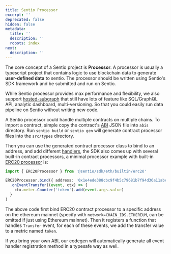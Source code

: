 ```yaml
---
title: Sentio Processor
excerpt: ''
deprecated: false
hidden: false
metadata:
  title: ''
  description: ''
  robots: index
next:
  description: ''
---
```

The core concept of a Sentio project is **Processor**. A processor is usually a typescript project that contains logic to use blockchain data to generate **user-defined data** to sentio. The processor should be written using Sentio's SDK framework and be submitted and run on Sentio.

While Sentio processor provides max performance and flexibility, we also support [hosted-subgraph](hosted-subgraph "mention") that still have lots of feature like SQL/GraphQL API, analytic dashboard, multi-versioning. So that you could easily run data pipeline on Sentio without writing new code.

A Sentio processor could handle multiple contracts on multiple chains. To import a contract, simple copy the contract's [ABI](abi) JSON file into `abis` directory. Run `sentio build` or `sentio gen` will generate contract processor files into the `src/types` directory. 

Then you can use the generated contract processor class to bind to an address, and add different [handlers](handlers-and-filters), the SDK also comes up with several built-in contract processors, a minimal processor example with built-in [ERC20 processor](https://sentioxyz.github.io/sentio-sdk/classes/builtin.erc20.ERC20Processor.html) is:

```typescript
import { ERC20Processor } from '@sentio/sdk/eth/builtin/erc20'

ERC20Processor.bind({ address: '0x1e4ede388cbc9f4b5c79681b7f94d36a11abebc9', network: EthChainId.ETHEREUM })
  .onEventTransfer((event, ctx) => {
    ctx.meter.Counter('token').add(event.args.value)
  }
)
```

The above code first bind ERC20 contract processor to a specific address on the ethereum mainnet (specify with `network=CHAIN_IDS.ETHEREUM`, can be omitted if just using Ethereum mainnet). Then it registers a function that handles `Transfer` event, for each of these events, we add the transfer value to a metric named `token`.

If you bring your own ABI, our codegen will automatically generate all event handler registration method in a typesafe way as well.